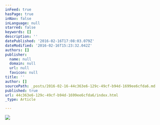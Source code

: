 ```yaml
---
inFeed: true
hasPage: true
inNav: false
inLanguage: null
starred: false
keywords: []
description: ''
datePublished: '2016-02-16T17:08:03.079Z'
dateModified: '2016-02-16T15:23:32.042Z'
authors: []
publisher:
  name: null
  domain: null
  url: null
  favicon: null
title: ''
author: []
sourcePath: _posts/2016-02-16-44c363e6-129c-49cf-b94d-1699ee6cfda6.md
published: true
url: 44c363e6-129c-49cf-b94d-1699ee6cfda6/index.html
_type: Article

---
```

![](https://the-grid-user-content.s3-us-west-2.amazonaws.com/e6a5de60-6f6c-4993-b28b-19ab18229b5d.jpg)
